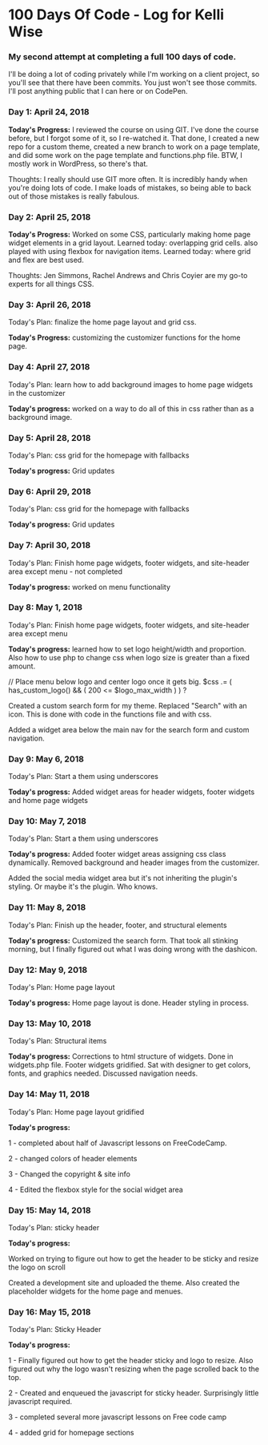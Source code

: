 # 100 Days Of Code - Log for Kelli Wise

### My second attempt at completing a full 100 days of code.

I'll be doing a lot of coding privately while I'm working on a client project, so you'll see that there have been commits. You just won't see those commits. I'll post anything public that I can here or on CodePen.

### Day 1: April 24, 2018

**Today's Progress:** I reviewed the course on using GIT. I've done the course before, but I forgot some of it, so I re-watched it. That done, I created a new repo for a custom theme, created a new branch to work on a page template, and did some work on the page template and functions.php file. BTW, I mostly work in WordPress, so there's that.

Thoughts: I really should use GIT more often. It is incredibly handy when you're doing lots of code. I make loads of mistakes, so being able to back out of those mistakes is really fabulous.

### Day 2: April 25, 2018

**Today's Progress:** Worked on some CSS, particularly making home page widget elements in a grid layout. Learned today: overlapping grid cells. also played with using flexbox for navigation items. Learned today: where grid and flex are best used.

Thoughts: Jen Simmons, Rachel Andrews and Chris Coyier are my go-to experts for all things CSS.

### Day 3: April 26, 2018

Today's Plan: finalize the home page layout and grid css.

**Today's Progress:** customizing the customizer functions for the home page.

### Day 4: April 27, 2018

Today's Plan: learn how to add background images to home page widgets in the customizer

**Today's progress:** worked on a way to do all of this in css rather than as a background image.

### Day 5: April 28, 2018

Today's Plan: css grid for the homepage with fallbacks

**Today's progress:** Grid updates

### Day 6: April 29, 2018

Today's Plan: css grid for the homepage with fallbacks

**Today's progress:** Grid updates

### Day 7: April 30, 2018

Today's Plan: Finish home page widgets, footer widgets, and site-header area except menu - not completed

**Today's progress:** worked on menu functionality

### Day 8: May 1, 2018

Today's Plan: Finish home page widgets, footer widgets, and site-header area except menu

**Today's progress:** learned how to set logo height/width and proportion. Also how to use php to change css when logo size is greater than a fixed amount. 

// Place menu below logo and center logo once it gets big.
	$css .= ( has_custom_logo() && ( 200 <= $logo_max_width ) ) ?
	
Created a custom search form for my theme. Replaced "Search" with an icon. This is done with code in the functions file and with css. 

Added a widget area below the main nav for the search form and custom navigation.

### Day 9: May 6, 2018

Today's Plan: Start a them using underscores

**Today's progress:** Added widget areas for header widgets, footer widgets and home page widgets

### Day 10: May 7, 2018

Today's Plan: Start a them using underscores

**Today's progress:** Added footer widget areas assigning css class dynamically. Removed background and header images from the customizer. 

Added the social media widget area but it's not inheriting the plugin's styling. Or maybe it's the plugin. Who knows.

### Day 11: May 8, 2018

Today's Plan: Finish up the header, footer, and structural elements

**Today's progress:** Customized the search form. That took all stinking morning, but I finally figured out what I was doing wrong with the dashicon. 

### Day 12: May 9, 2018

Today's Plan: Home page layout

**Today's progress:** Home page layout is done. Header styling in process. 

### Day 13: May 10, 2018

Today's Plan: Structural items

**Today's progress:** Corrections to html structure of widgets. Done in widgets.php file. Footer widgets gridified. Sat with designer to get colors, fonts, and graphics needed. Discussed navigation needs.

### Day 14: May 11, 2018

Today's Plan: Home page layout gridified

**Today's progress:** 

1 - completed about half of Javascript lessons on FreeCodeCamp. 

2 - changed colors of header elements

3 - Changed the copyright & site info

4 - Edited the flexbox style for the social widget area

### Day 15: May 14, 2018

Today's Plan: sticky header

**Today's progress:** 

Worked on trying to figure out how to get the header to be sticky and resize the logo on scroll

Created a development site and uploaded the theme. Also created the placeholder widgets for the home page and menues.

### Day 16: May 15, 2018

Today's Plan: Sticky Header

**Today's progress:** 

1 - Finally figured out how to get the header sticky and logo to resize. Also figured out why the logo wasn't resizing when the page scrolled back to the top. 

2 - Created and enqueued the javascript for sticky header. Surprisingly little javascript required.

3 - completed several more javascript lessons on Free code camp

4 - added grid for homepage sections





